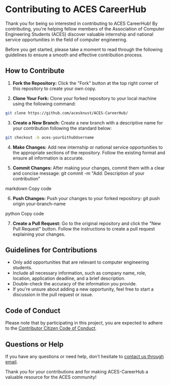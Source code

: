 # Contributing to ACES CareerHub

Thank you for being so interested in contributing to ACES CareerHub! By contributing, you're helping fellow members of the Association of Computer Engineering Students (ACES) discover valuable internship and national service opportunities in the field of computer engineering.

Before you get started, please take a moment to read through the following guidelines to ensure a smooth and effective contribution process.

## How to Contribute

1. **Fork the Repository:** Click the "Fork" button at the top right corner of this repository to create your own copy.

2. **Clone Your Fork:** Clone your forked repository to your local machine using the following command:

```bash
git clone https://github.com/acesknust/ACES-CareerHub/

```


3. **Create a New Branch:** Create a new branch with a descriptive name for your contribution following the standard below:

```bash
git checkout -b aces-yourGithubUsername
```


4. **Make Changes:** Add new internship or national service opportunities to the appropriate sections of the repository. Follow the existing format and ensure all information is accurate.

5. **Commit Changes:** After making your changes, commit them with a clear and concise message:
git commit -m "Add: Description of your contribution"

markdown
Copy code

6. **Push Changes:** Push your changes to your forked repository:
git push origin your-branch-name

python
Copy code

7. **Create a Pull Request:** Go to the original repository and click the "New Pull Request" button. Follow the instructions to create a pull request explaining your changes.

## Guidelines for Contributions

- Only add opportunities that are relevant to computer engineering students.
- Include all necessary information, such as company name, role, location, application deadline, and a brief description.
- Double-check the accuracy of the information you provide.
- If you're unsure about adding a new opportunity, feel free to start a discussion in the pull request or issue.

## Code of Conduct

Please note that by participating in this project, you are expected to adhere to the [Contributor Citizen Code of Conduct](C).

## Questions or Help

If you have any questions or need help, don't hesitate to [contact us through email](mailto:aces.knust.edu@gmail.com).

Thank you for your contributions and for making ACES-CareerHub a valuable resource for the ACES community!
